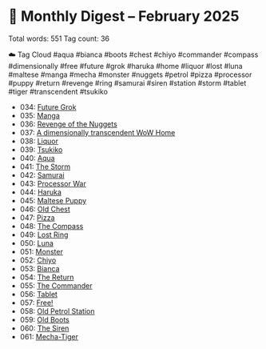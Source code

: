 # 📅 Monthly Digest – February 2025

Total words: 551 Tag count: 36

☁️ Tag Cloud
#aqua #bianca #boots #chest #chiyo #commander #compass #dimensionally #free #future #grok #haruka #home #liquor #lost #luna #maltese #manga #mecha #monster #nuggets #petrol #pizza #processor #puppy #return #revenge #ring #samurai #siren #station #storm #tablet #tiger #transcendent #tsukiko

- 034: [Future Grok](https://x.com/Trevorion/status/1886279167588921701)
- 035: [Manga](https://x.com/Trevorion/status/1886590105441407310)
- 036: [Revenge of the Nuggets](https://x.com/Trevorion/status/1886943656466088248)
- 037: [A dimensionally transcendent WoW Home](https://x.com/Trevorion/status/1887306673913508039)
- 038: [Liquor](https://x.com/Trevorion/status/1887757218528858478)
- 039: [Tsukiko](https://x.com/Trevorion/status/1888057694520504423)
- 040: [Aqua](https://x.com/Trevorion/status/1888403761950863461)
- 041: [The Storm](https://x.com/Trevorion/status/1888786026979611002)
- 042: [Samurai](https://x.com/Trevorion/status/1889272416796377319)
- 043: [Processor War](https://x.com/Trevorion/status/1889519634170159271)
- 044: [Haruka](https://x.com/Trevorion/status/1889868504536588537)
- 045: [Maltese Puppy](https://x.com/Trevorion/status/1890257396347597033)
- 046: [Old Chest](https://x.com/Trevorion/status/1890609425188012259)
- 047: [Pizza](https://x.com/Trevorion/status/1890960757174538285)
- 048: [The Compass](https://x.com/Trevorion/status/1891374551717540069)
- 049: [Lost Ring](https://x.com/Trevorion/status/1891927772286587000)
- 050: [Luna](https://x.com/Trevorion/status/1892042212789071897)
- 051: [Monster](https://x.com/Trevorion/status/1892453690998460421)
- 052: [Chiyo](https://x.com/Trevorion/status/1892860245371691141)
- 053: [Bianca](https://x.com/Trevorion/status/1893126140736258347)
- 054: [The Return](https://x.com/Trevorion/status/1893561117667934250)
- 055: [The Commander](https://x.com/Trevorion/status/1893857634731598103)
- 056: [Tablet](https://x.com/Trevorion/status/1894365600916369601)
- 057: [Free!](https://x.com/Trevorion/status/1894613181869244891)
- 058: [Old Petrol Station](https://x.com/Trevorion/status/1895144998833938699)
- 059: [Old Boots](https://x.com/Trevorion/status/1895515412328300999)
- 060: [The Siren](https://x.com/Trevorion/status/1895748587163971651)
- 061: [Mecha-Tiger](https://x.com/Trevorion/status/1896186455506227394)